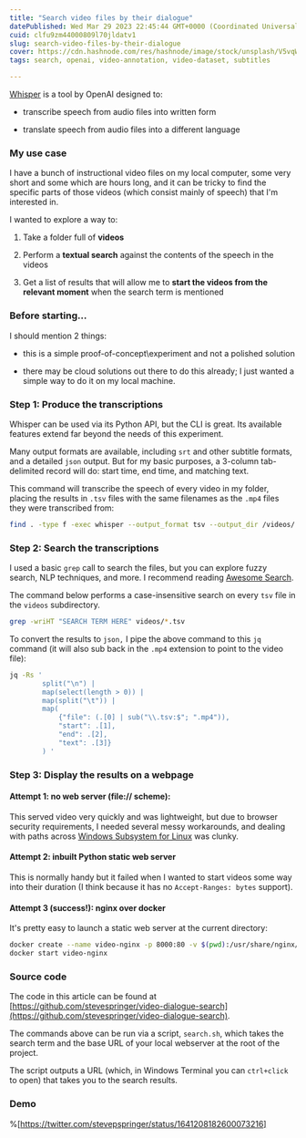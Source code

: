 ```yaml
---
title: "Search video files by their dialogue"
datePublished: Wed Mar 29 2023 22:45:44 GMT+0000 (Coordinated Universal Time)
cuid: clfu9zm44000809l70jldatv1
slug: search-video-files-by-their-dialogue
cover: https://cdn.hashnode.com/res/hashnode/image/stock/unsplash/V5vqWC9gyEU/upload/b046a11cbcfd3ce3e8a34fa060a7ef25.jpeg
tags: search, openai, video-annotation, video-dataset, subtitles

---
```


[Whisper](https://github.com/openai/whisper) is a tool by OpenAI designed to:

* transcribe speech from audio files into written form
    
* translate speech from audio files into a different language
    

### My use case

I have a bunch of instructional video files on my local computer, some very short and some which are hours long, and it can be tricky to find the specific parts of those videos (which consist mainly of speech) that I'm interested in.

I wanted to explore a way to:

1. Take a folder full of **videos**
    
2. Perform a **textual search** against the contents of the speech in the videos
    
3. Get a list of results that will allow me to **start the videos from the relevant moment** when the search term is mentioned
    

### Before starting...

I should mention 2 things:

* this is a simple proof-of-concept\\experiment and not a polished solution
    
* there may be cloud solutions out there to do this already; I just wanted a simple way to do it on my local machine.
    

### Step 1: Produce the transcriptions

Whisper can be used via its Python API, but the CLI is great. Its available features extend far beyond the needs of this experiment.

Many output formats are available, including `srt` and other subtitle formats, and a detailed `json` output. But for my basic purposes, a 3-column tab-delimited record will do: start time, end time, and matching text.

This command will transcribe the speech of every video in my folder, placing the results in `.tsv` files with the same filenames as the `.mp4` files they were transcribed from:

```bash
find . -type f -exec whisper --output_format tsv --output_dir /videos/ --model base.en {} \;
```

### Step 2: Search the transcriptions

I used a basic `grep` call to search the files, but you can explore fuzzy search, NLP techniques, and more. I recommend reading [Awesome Search](https://github.com/frutik/awesome-search).

The command below performs a case-insensitive search on every `tsv` file in the `videos` subdirectory.

```bash
grep -wriHT "SEARCH TERM HERE" videos/*.tsv
```

To convert the results to `json,` I pipe the above command to this `jq` command (it will also sub back in the `.mp4` extension to point to the video file):

```bash
jq -Rs '
        split("\n") |
        map(select(length > 0)) |
        map(split("\t")) |
        map(
            {"file": (.[0] | sub("\\.tsv:$"; ".mp4")),
            "start": .[1],
            "end": .[2],
            "text": .[3]}
        ) '
```

### Step 3: Display the results on a webpage

#### Attempt 1: no web server (file:// scheme):

This served video very quickly and was lightweight, but due to browser security requirements, I needed several messy workarounds, and dealing with paths across [Windows Subsystem for Linux](https://en.wikipedia.org/wiki/Windows_Subsystem_for_Linux) was clunky.

#### Attempt 2: inbuilt Python static web server

This is normally handy but it failed when I wanted to start videos some way into their duration (I think because it has no `Accept-Ranges: bytes` support).

#### Attempt 3 (success!): nginx over docker

It's pretty easy to launch a static web server at the current directory:

```bash
docker create --name video-nginx -p 8000:80 -v $(pwd):/usr/share/nginx/html:ro nginx
docker start video-nginx
```

### Source code

The code in this article can be found at [https://github.com/stevespringer/video-dialogue-search](https://github.com/stevespringer/video-dialogue-search).

The commands above can be run via a script, `search.sh`, which takes the search term and the base URL of your local webserver at the root of the project.

The script outputs a URL (which, in Windows Terminal you can `ctrl+click` to open) that takes you to the search results.

### Demo

%[https://twitter.com/stevepspringer/status/1641208182600073216]